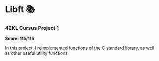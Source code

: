 # Libft 📚

### 42KL Cursus Project 1

**Score: 115/115**

In this project, I reimplemented functions of the C standard library, as well as other useful utility functions
